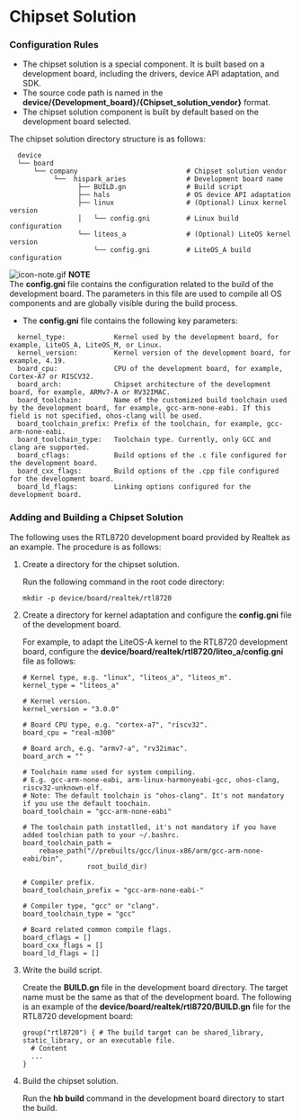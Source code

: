 # Chipset Solution
### Configuration Rules

- The chipset solution is a special component. It is built based on a development board, including the drivers, device API adaptation, and SDK.
- The source code path is named in the **device/{Development_board}/{Chipset_solution_vendor}** format.
- The chipset solution component is built by default based on the development board selected.

The chipset solution directory structure is as follows:

```shell
  device                                      
  └── board                                   
      └── company                           # Chipset solution vendor
           └──  hispark_aries               # Development board name
                 ├── BUILD.gn               # Build script
                 ├── hals                   # OS device API adaptation
                 ├── linux                  # (Optional) Linux kernel version
                 │   └── config.gni         # Linux build configuration
                 └── liteos_a               # (Optional) LiteOS kernel version
                     └── config.gni         # LiteOS_A build configuration
```

![icon-note.gif](public_sys-resources/icon-note.gif) **NOTE**<br>The **config.gni** file contains the configuration related to the build of the development board. The parameters in this file are used to compile all OS components and are globally visible during the build process.

- The **config.gni** file contains the following key parameters:

```shell
  kernel_type:            Kernel used by the development board, for example, LiteOS_A, LiteOS_M, or Linux.
  kernel_version:         Kernel version of the development board, for example, 4.19.
  board_cpu:              CPU of the development board, for example, Cortex-A7 or RISCV32.
  board_arch:             Chipset architecture of the development board, for example, ARMv7-A or RV32IMAC.
  board_toolchain:        Name of the customized build toolchain used by the development board, for example, gcc-arm-none-eabi. If this field is not specified, ohos-clang will be used.
  board_toolchain_prefix: Prefix of the toolchain, for example, gcc-arm-none-eabi.
  board_toolchain_type:   Toolchain type. Currently, only GCC and clang are supported.
  board_cflags:           Build options of the .c file configured for the development board.
  board_cxx_flags:        Build options of the .cpp file configured for the development board.
  board_ld_flags:         Linking options configured for the development board.
```

###  Adding and Building a Chipset Solution

The following uses the RTL8720 development board provided by Realtek as an example. The procedure is as follows:

1. Create a directory for the chipset solution.

   Run the following command in the root code directory:

   ```shell
   mkdir -p device/board/realtek/rtl8720
   ```

   

2. Create a directory for kernel adaptation and configure the **config.gni** file of the development board.

   For example, to adapt the LiteOS-A kernel to the RTL8720 development board, configure the **device/board/realtek/rtl8720/liteo_a/config.gni** file as follows:

   ```shell
   # Kernel type, e.g. "linux", "liteos_a", "liteos_m".
   kernel_type = "liteos_a"
   
   # Kernel version.
   kernel_version = "3.0.0"
   
   # Board CPU type, e.g. "cortex-a7", "riscv32".
   board_cpu = "real-m300"
   
   # Board arch, e.g. "armv7-a", "rv32imac".
   board_arch = ""
   
   # Toolchain name used for system compiling.
   # E.g. gcc-arm-none-eabi, arm-linux-harmonyeabi-gcc, ohos-clang, riscv32-unknown-elf.
   # Note: The default toolchain is "ohos-clang". It's not mandatory if you use the default toochain.
   board_toolchain = "gcc-arm-none-eabi"
   
   # The toolchain path instatlled, it's not mandatory if you have added toolchian path to your ~/.bashrc.
   board_toolchain_path =
       rebase_path("//prebuilts/gcc/linux-x86/arm/gcc-arm-none-eabi/bin",
                   root_build_dir)
   
   # Compiler prefix.
   board_toolchain_prefix = "gcc-arm-none-eabi-"
   
   # Compiler type, "gcc" or "clang".
   board_toolchain_type = "gcc"
   
   # Board related common compile flags.
   board_cflags = []
   board_cxx_flags = []
   board_ld_flags = []
   ```

3. Write the build script.

   Create the **BUILD.gn** file in the development board directory. The target name must be the same as that of the development board. The following is an example of the **device/board/realtek/rtl8720/BUILD.gn** file for the RTL8720 development board:

   ```shell
   group("rtl8720") { # The build target can be shared_library, static_library, or an executable file.
     # Content
     ...
   }
   ```

4. Build the chipset solution.

   Run the **hb build** command in the development board directory to start the build.

